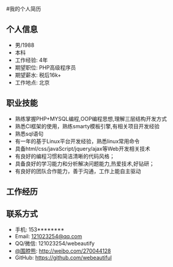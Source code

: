 #我的个人简历

## 个人信息
- 男/1988
- 本科
- 工作经验: 4年
- 期望职位: PHP高级程序员
- 期望薪水: 税后16k+
- 工作地点: 北京

## 职业技能
* 熟练掌握PHP+MYSQL编程,OOP编程思想,理解三层结构开发方式
* 熟悉CI框架的使用，熟练smarty模板引擎,有相关项目开发经验
* 熟悉sql语句
* 有一年的基于Linux平台开发经验，熟悉linux常用命令
* 具备html/css/javaScript/jquery/ajax等Web开发相关技术
* 有良好的编程习惯和简洁清晰的代码风格；
* 具备良好的学习能力和分析解决问题能力,热爱技术,好钻研；
* 有良好的团队合作能力，善于沟通，工作上能自主驱动

## 工作经历

## 联系方式
* 手机: 153********
* Email: 121023254@qq.com
* QQ/微信: 121023254/webeautify
* [@围脖熊](http://weibo.com/270044128): <http://weibo.com/270044128>
* GitHub: <https://github.com/webeautiful>
